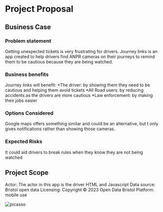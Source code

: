 # Project Proposal

## Business Case

### Problem statement
Getting unexpected tickets is very frustrating for drivers. Journey links is an app created to help drivers find 
 ANPR cameras on their journeys to remind them to be cautious because they are being watched.

### Business benefits
Journey links will benefit: 
*The driver: by showing them they need to be cautious and helping them avoid tickets 
*All Road users: by reducing accidents as the drivers are more cautious 
*Law enforcement: by making their jobs easier 

### Options Considered
Google maps offers something similar and could be an alternative, but t only gives notifications rather than showing those cameras. 

### Expected Risks
It could aid drivers to break rules when they know they are not being watched 

## Project Scope
Actor: The actor in this app is the driver
HTML and Javascript 
Data source: Bristol open data
Licensing: Copyright © 2023 Open Data Bristol
Platform: mobile use

![picasso](https://github.com/ZainabMB/ZainabMB.github.io/assets/148768903/5baf9e60-de89-4646-a830-fd2ee5b241f4)
